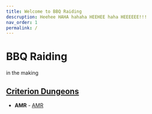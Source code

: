 ```yaml
---
title: Welcome to BBQ Raiding
descruption: Heehee HAHA hahaha HEEHEE haha HEEEEEE!!!
nav_order: 1
permalink: /
---
```

# BBQ Raiding
in the making

## [Criterion Dungeons](/criterion_dungeon/README.md)
- **AMR** - [AMR](/criterion_dungeon/AMR/README.md)